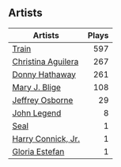 ## Artists
Artists | Plays 
----- | -----: 
[Train](/artists/train-90187) | 597
[Christina Aguilera](/artists/christina-aguilera-34786) | 267
[Donny Hathaway](/artists/donny-hathaway-58582) | 261
[Mary J. Blige](/artists/mary-j-blige-39258) | 108
[Jeffrey Osborne](/artists/jeffrey-osborne-40238) | 29
[John Legend](/artists/john-legend-36643) | 8
[Seal](/artists/seal-7070) | 1
[Harry Connick, Jr.](/artists/harry-connick-jr-41411) | 1
[Gloria Estefan](/artists/gloria-estefan-31888) | 1

